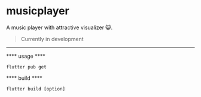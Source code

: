 # musicplayer

A music player with attractive visualizer 😺.

> Currently in development

----------

**** usage ****

`flutter pub get`

**** build ****

`flutter build [option]`

